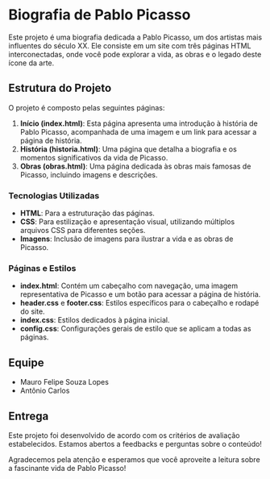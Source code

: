 # Biografia de Pablo Picasso

Este projeto é uma biografia dedicada a Pablo Picasso, um dos artistas mais influentes do século XX. Ele consiste em um site com três páginas HTML interconectadas, onde você pode explorar a vida, as obras e o legado deste ícone da arte.

## Estrutura do Projeto

O projeto é composto pelas seguintes páginas:

1. **Início (index.html)**: Esta página apresenta uma introdução à história de Pablo Picasso, acompanhada de uma imagem e um link para acessar a página de história.
2. **História (historia.html)**: Uma página que detalha a biografia e os momentos significativos da vida de Picasso.
3. **Obras (obras.html)**: Uma página dedicada às obras mais famosas de Picasso, incluindo imagens e descrições.

### Tecnologias Utilizadas

- **HTML**: Para a estruturação das páginas.
- **CSS**: Para estilização e apresentação visual, utilizando múltiplos arquivos CSS para diferentes seções.
- **Imagens**: Inclusão de imagens para ilustrar a vida e as obras de Picasso.

### Páginas e Estilos

- **index.html**: Contém um cabeçalho com navegação, uma imagem representativa de Picasso e um botão para acessar a página de história.
- **header.css** e **footer.css**: Estilos específicos para o cabeçalho e rodapé do site.
- **index.css**: Estilos dedicados à página inicial.
- **config.css**: Configurações gerais de estilo que se aplicam a todas as páginas.

## Equipe

- Mauro Felipe Souza Lopes
- Antônio Carlos

## Entrega

Este projeto foi desenvolvido de acordo com os critérios de avaliação estabelecidos. Estamos abertos a feedbacks e perguntas sobre o conteúdo!

Agradecemos pela atenção e esperamos que você aproveite a leitura sobre a fascinante vida de Pablo Picasso!
